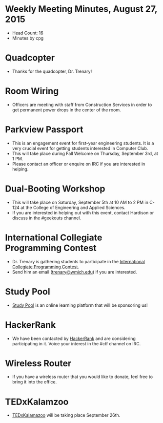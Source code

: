 # Weekly Meeting Minutes, August 27, 2015

- Head Count: 16
- Minutes by cpg

# Quadcopter

- Thanks for the quadcopter, Dr. Trenary!

# Room Wiring

- Officers are meeting with staff from Construction Services in order to get permanent power drops in the center of the room.

# Parkview Passport

- This is an engagement event for first-year engineering students. It is a very crucial event for getting students interested in Computer Club.
- This will take place during Fall Welcome on Thursday, September 3rd, at 1 PM.
- Please contact an officer or enquire on IRC if you are interested in helping.

# Dual-Booting Workshop

- This will take place on Saturday, September 5th at 10 AM to 2 PM in C-124 at the College of Engineering and Applied Sciences.
- If you are interested in helping out with this event, contact Hardison or discuss in the #geekouts channel.

# International Collegiate Programming Contest

- Dr. Trenary is gathering students to participate in the [International Collegiate Programming Contest](http://icpc.baylor.edu/).
- Send him an email (trenary@wmich.edu) if you are interested.

# Study Pool

- [Study Pool](https://www.studypool.com/) is an online learning platform that will be sponsoring us!

# HackerRank

- We have been contacted by [HackerRank](https://www.hackerrank.com/) and are considering participating in it. Voice your interest in the #ctf channel on IRC.

# Wireless Router

- If you have a wireless router that you would like to donate, feel free to bring it into the office.

# TEDxKalamzoo

- [TEDxKalamazoo](http://tedxkalamazoo.org/) will be taking place September 26th.
